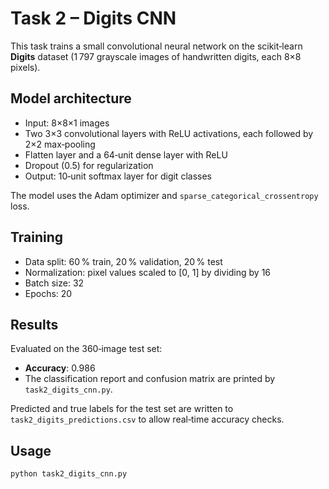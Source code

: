 # Task 2 – Digits CNN

This task trains a small convolutional neural network on the scikit‑learn **Digits** dataset (1 797 grayscale images of handwritten digits, each 8×8 pixels).

## Model architecture
- Input: 8×8×1 images
- Two 3×3 convolutional layers with ReLU activations, each followed by 2×2 max‑pooling
- Flatten layer and a 64‑unit dense layer with ReLU
- Dropout (0.5) for regularization
- Output: 10‑unit softmax layer for digit classes

The model uses the Adam optimizer and `sparse_categorical_crossentropy` loss.

## Training
- Data split: 60 % train, 20 % validation, 20 % test
- Normalization: pixel values scaled to [0, 1] by dividing by 16
- Batch size: 32
- Epochs: 20

## Results
Evaluated on the 360‑image test set:
- **Accuracy**: 0.986
- The classification report and confusion matrix are printed by `task2_digits_cnn.py`.

Predicted and true labels for the test set are written to `task2_digits_predictions.csv` to allow real‑time accuracy checks.

## Usage
```bash
python task2_digits_cnn.py
```
